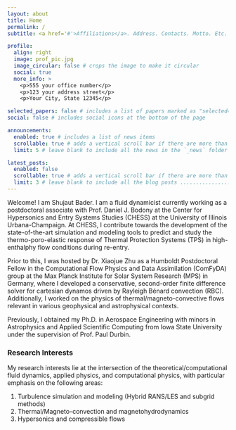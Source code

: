 ```yaml
---
layout: about
title: Home
permalink: /
subtitle: <a href='#'>Affiliations</a>. Address. Contacts. Motto. Etc.

profile:
  align: right
  image: prof_pic.jpg
  image_circular: false # crops the image to make it circular
  social: true
  more_info: >
    <p>555 your office number</p>
    <p>123 your address street</p>
    <p>Your City, State 12345</p>

selected_papers: false # includes a list of papers marked as "selected={true}"
social: false # includes social icons at the bottom of the page

announcements:
  enabled: true # includes a list of news items
  scrollable: true # adds a vertical scroll bar if there are more than 3 news items
  limit: 5 # leave blank to include all the news in the `_news` folder

latest_posts:
  enabled: false
  scrollable: true # adds a vertical scroll bar if there are more than 3 new posts items
  limit: 3 # leave blank to include all the blog posts .........................................#Discontinuous Galerkin (DG) method based numerical tools to study and predict the thermo-poro-elastic material-response in elastic solid Thermal Protection System (TPS) materials. 
---
```


Welcome! I am Shujaut Bader. I am a fluid dynamicist currently working as a postdoctoral associate with Prof. Daniel J. Bodony at the Center for Hypersonics and Entry Systems Studies (CHESS) at the University of Illinois Urbana-Champaign. At CHESS, I contribute towards the development of the state-of-the-art simulation and modeling tools to predict and study the thermo-poro-elastic response of Thermal Protection Systems (TPS) in high-enthalphy flow conditions during re-entry.  

Prior to this, I was hosted by Dr. Xiaojue Zhu as a Humboldt Postdoctoral Fellow in the Computational Flow Physics and Data Assimilation (ComFyDA) group at the Max Planck Institute for Solar System Research (MPS) in Germany, where I developed a conservative, second-order finite difference solver for cartesian dynamos driven by Rayleigh Bénard convection (RBC). Additionally, I worked on the physics of thermal/magneto-convective flows relevant in various geophysical and astrophysical contexts. 

Previously, I obtained my Ph.D. in Aerospace Engineering with minors in Astrophysics and Applied Scientific Computing from Iowa State University under the supervision of Prof. Paul Durbin. 

### **Research Interests**
My research interests lie at the intersection of the theoretical/computational fluid dynamics, applied physics, and computational physics, with particular emphasis on the following areas: 

1. Turbulence simulation and modeling (Hybrid RANS/LES and subgrid methods)
2. Thermal/Magneto-convection and magnetohydrodynamics
3. Hypersonics and compressible flows

  <br> <br>
